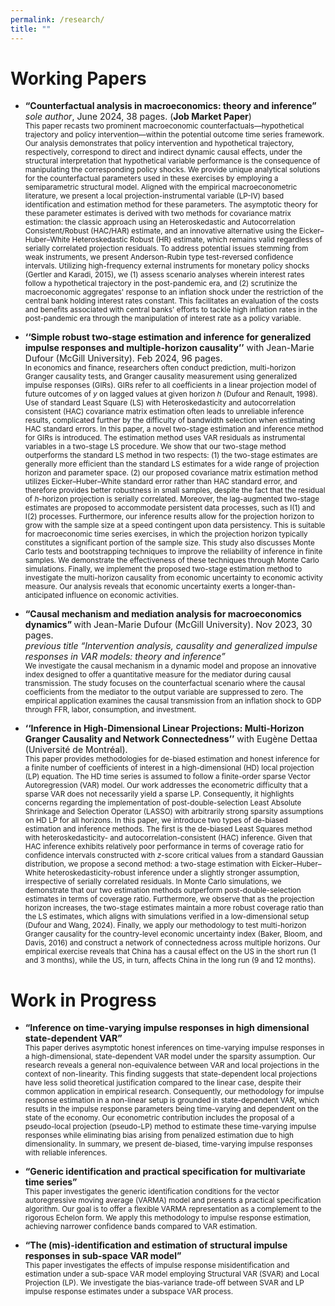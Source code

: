 ```yaml
---
permalink: /research/
title: ""
---
```



# Working Papers

* <b> “Counterfactual analysis in macroeconomics: theory and inference” </b> _sole author_, June 2024, 38 pages. (<b>Job Market Paper</b>) <br> 
     <sub> This paper recasts two prominent macroeconomic counterfactuals—hypothetical trajectory and policy intervention—within the potential outcome time series framework. Our analysis demonstrates that policy intervention and hypothetical trajectory, respectively, correspond to direct and indirect dynamic causal effects, under the structural interpretation that hypothetical variable performance is the consequence of manipulating the corresponding policy shocks. We provide unique analytical solutions for the counterfactual parameters used in these exercises by employing a semiparametric structural model. Aligned with the empirical macroeconometric literature, we present a local projection-instrumental variable (LP-IV) based identification and estimation method for these parameters. The asymptotic theory for these parameter estimates is derived with two methods for covariance matrix estimation: the classic approach using an Heteroskedastic and Autocorrelation Consistent/Robust (HAC/HAR) estimate, and an innovative alternative using the Eicker–Huber–White Heteroskedastic Robust (HR) estimate, which remains valid regardless of serially correlated projection residuals. To address potential issues stemming from weak instruments, we present Anderson-Rubin type test-reversed confidence intervals. Utilizing high-frequency external instruments for monetary policy shocks (Gertler and Karadi, 2015), we (1) assess scenario analyses wherein interest rates follow a hypothetical trajectory in the post-pandemic era, and (2) scrutinize the macroeconomic aggregates' response to an inflation shock under the restriction of the central bank holding interest rates constant. This facilitates an evaluation of the costs and benefits associated with central banks' efforts to tackle high inflation rates in the post-pandemic era through the manipulation of interest rate as a policy variable. </sub>
     

* <b>‘‘Simple robust two-stage estimation and inference for generalized impulse responses and multiple-horizon causality’’</b> with Jean-Marie Dufour (McGill University). Feb 2024, 96 pages. <br>
    <sub> In economics and finance, researchers often conduct prediction, multi-horizon Granger causality tests, and Granger causality measurement using generalized impulse responses (GIRs). GIRs refer to all coefficients in a linear projection model of future outcomes of $y$ on lagged values at given horizon $h$ (Dufour and Renault, 1998). Use of standard Least Square (LS) with  Heteroskedasticity and autocorrelation consistent (HAC) covariance matrix estimation often leads to unreliable inference results, complicated further by the difficulty of bandwidth selection when estimating HAC standard errors. In this paper, a novel two-stage estimation and inference method for GIRs is introduced. The estimation method uses VAR residuals as instrumental variables in a two-stage LS procedure. We show that our two-stage method outperforms the standard LS method in two respects: (1) the two-stage estimates are generally more efficient than the standard LS estimates for a wide range of projection horizon and parameter space. (2) our proposed covariance matrix estimation method utilizes Eicker–Huber–White standard error rather than HAC standard error, and therefore provides better robustness in small samples, despite the fact that the residual of $h$-horizon projection is serially correlated. Moreover, the lag-augmented two-stage estimates are proposed to accommodate persistent data processes, such as I(1) and I(2) processes. Furthermore, our inference results allow for the projection horizon to grow with the sample size at a speed contingent upon data persistency. This is suitable for macroeconomic time series exercises, in which the projection horizon typically constitutes a significant portion of the sample size. This study also discusses Monte Carlo tests and bootstrapping techniques to improve the reliability of inference in finite samples. We demonstrate the effectiveness of these techniques through Monte Carlo simulations. Finally, we implement the proposed two-stage estimation method to investigate the multi-horizon causality from economic uncertainty to economic activity measure. Our analysis reveals that economic uncertainty exerts a longer-than-anticipated influence on economic activities.</sub>
    
  
* <b> “Causal mechanism and mediation analysis for macroeconomics dynamics”  </b> with Jean-Marie Dufour (McGill University). Nov 2023, 30 pages. <br>
        _previous title “Intervention analysis, causality and generalized impulse responses in VAR models: theory and inference”_ <br>
       <sub> We investigate the causal mechanism in a dynamic model and propose an innovative index designed to offer a quantitative measure for the mediator during causal transmission. The study focuses on the counterfactual scenario where the causal coefficients from the mediator to the output variable are suppressed to zero. The empirical application examines the causal transmission from an inflation shock to GDP through FFR, labor, consumption, and investment.   </sub>

* <b> ‘‘Inference in High-Dimensional Linear Projections: Multi-Horizon Granger Causality and Network Connectedness’’</b> with Eugène  Dettaa (Université de Montréal). <br> 
     <sub> This paper provides methodologies for de-biased estimation and honest inference for a finite number of coefficients of interest in a high-dimensional (HD) local projection (LP) equation. The HD time series is assumed to follow a finite-order sparse Vector Autoregression (VAR) model. Our work addresses the econometric difficulty that a sparse VAR does not necessarily yield a sparse LP. Consequently, it highlights concerns regarding the implementation of post-double-selection Least Absolute Shrinkage and Selection Operator (LASSO) with arbitrarily strong sparsity assumptions on HD LP for all horizons. In this paper, we introduce two types of de-biased estimation and inference methods. The first is the de-biased Least Squares method with heteroskedasticity- and autocorrelation-consistent (HAC) inference. Given that HAC inference exhibits relatively poor performance in terms of coverage ratio for confidence intervals constructed with $z$-score critical values from a standard Gaussian distribution, we propose a second method: a two-stage estimation with Eicker–Huber–White heteroskedasticity-robust inference under a slightly stronger assumption, irrespective of serially correlated residuals. In Monte Carlo simulations, we demonstrate that our two estimation methods outperform post-double-selection estimates in terms of coverage ratio. Furthermore, we observe that as the projection horizon increases, the two-stage estimates maintain a more robust coverage ratio than the LS estimates, which aligns with simulations verified in a low-dimensional setup (Dufour and Wang, 2024). Finally, we apply our methodology to test multi-horizon Granger causality for the country-level economic uncertainty index (Baker, Bloom, and Davis, 2016) and construct a network of connectedness across multiple horizons. Our empirical exercise reveals that China has a causal effect on the US in the short run (1 and 3 months), while the US, in turn, affects China in the long run (9 and 12 months).

# Work in Progress

* <b> “Inference on time-varying impulse responses in high dimensional state-dependent VAR” </b> <br>
  <sub> This paper derives asymptotic honest inferences on time-varying impulse responses in a high-dimensional, state-dependent VAR model under the sparsity assumption. Our research reveals a general non-equivalence between VAR and local projections in the context of non-linearity. This finding suggests that state-dependent local projections have less solid theoretical justification compared to the linear case, despite their common application in empirical research. Consequently, our methodology for impulse response estimation in a non-linear setup is grounded in state-dependent VAR, which results in the impulse response parameters being time-varying and dependent on the state of the economy. Our econometric contribution includes the proposal of a pseudo-local projection (pseudo-LP) method to estimate these time-varying impulse responses while eliminating bias arising from penalized estimation due to high dimensionality. In summary, we present de-biased, time-varying impulse responses with reliable inferences.  </sub>

* <b> “Generic identification and practical specification for multivariate time series” </b> <br>
   <sub> This paper investigates the generic identification conditions for the vector autoregressive moving average (VARMA) model and presents a practical specification algorithm. Our goal is to offer a flexible VARMA representation as a complement to the rigorous Echelon form. We apply this methodology to impulse response estimation, achieving narrower confidence bands compared to VAR estimation. </sub>

* <b> “The (mis)-identification and estimation of structural impulse responses in sub-space VAR model”</b> <br>
  <sub> This paper investigates the effects of impulse response misidentification and estimation under a sub-space VAR model employing Structural VAR (SVAR) and Local Projection (LP). We investigate the bias-variance trade-off between SVAR and LP impulse response estimates under a subspace VAR process. </sub>
